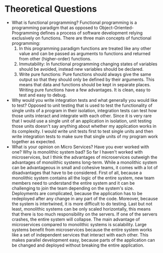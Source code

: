 # Theoretical Questions

- What is functional programming?
  Functional programming is a programming paradigm that as opposed to Object-Oriented-Programming defines a process of software development relying exclusively on functions. There are three main concepts of functional programming:
  1. In this programming paradigm functions are treated like any other value and can be passed as arguments to functions and returned from other (higher-order) functions.
  2. Immutability: In functional programming changing states of variables should be avoided, instead new variables should be declared.
  3. Write pure functions: Pure functions should always give the same output so that they should only be defined by their arguments. This means that data and functions should be kept in separate places. Writing pure functions have a few advantages. It is clean, easy to test and easy to debug.
- Why would you write integration tests and what generally you would like to test?
  Opposed to unit testing that is used to test the functionality of single units of a program in their isolation, integration tests can test how those units interact and integrate with each other. Since it is very rare that I would use a single unit of an application in isolation, unit testing those units doesn't say anything about whether my application works in its complexity. I would write unit tests first to test single units and then write integration tests to make sure that single units of my program work together as expected.
- What is your opinion on Micro Services? Have you ever worked with one? Why is monolithic system bad?
  So far I haven't worked with microservices, but I think the advantages of microservices outweigh the advantages of monolithic systems long-term.
  While a monolithic system can be advantageous in small and cohesive teams, it comes with a lot of disadvantages that have to be considered. First of all, because a monolithic system contains all the logic of the entire system, new team members need to understand the entire system and it can be challenging to join the team depending on the system's size. Deployments are complicated, because the application has to be redeployed after any change in any part of the code. Moreover, because the system is intertwined, it is more difficult to do testing. Last but not least, monolithic systems can be only scaled horizontally, this means that there is too much responsibility on the servers. If one of the servers crashes, the entire system will collapse.
  The main advantage of microservices compared to monolithic systems is scalability. Large systems benefit from microservices because the entire system works like a set of independent services that interact with each other. This makes parallel development easy, because parts of the application can be changed and deployed without breaking the entire application.